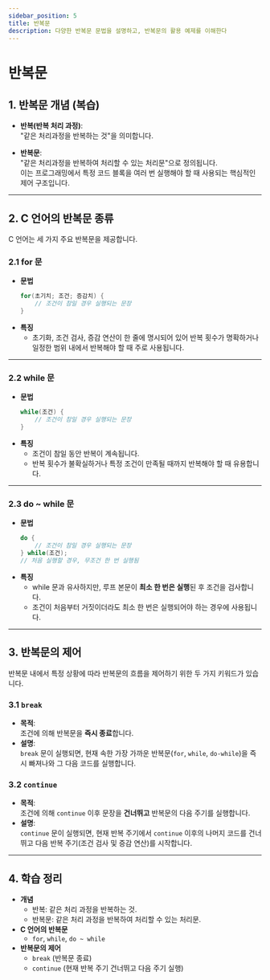 ```yaml
---
sidebar_position: 5
title: 반복문
description: 다양한 반복문 문법을 설명하고, 반복문의 활용 예제를 이해한다
---
```


# 반복문

## 1. 반복문 개념 (복습)

- **반복(반복 처리 과정)**:  
  "같은 처리과정을 반복하는 것"을 의미합니다.

- **반복문**:  
  "같은 처리과정을 반복하여 처리할 수 있는 처리문"으로 정의됩니다.  
  이는 프로그래밍에서 특정 코드 블록을 여러 번 실행해야 할 때 사용되는 핵심적인 제어 구조입니다.

---

## 2. C 언어의 반복문 종류

C 언어는 세 가지 주요 반복문을 제공합니다.

### 2.1 for 문

- **문법**
  ```c
  for(초기치; 조건; 증감치) {
      // 조건이 참일 경우 실행되는 문장
  }
  ```
- **특징**
  - 초기화, 조건 검사, 증감 연산이 한 줄에 명시되어 있어 반복 횟수가 명확하거나 일정한 범위 내에서 반복해야 할 때 주로 사용됩니다.

---

### 2.2 while 문

- **문법**
  ```c
  while(조건) {
      // 조건이 참일 경우 실행되는 문장
  }
  ```
- **특징**
  - 조건이 참일 동안 반복이 계속됩니다.
  - 반복 횟수가 불확실하거나 특정 조건이 만족될 때까지 반복해야 할 때 유용합니다.

---

### 2.3 do ~ while 문

- **문법**
  ```c
  do {
      // 조건이 참일 경우 실행되는 문장
  } while(조건);
  // 처음 실행할 경우, 무조건 한 번 실행됨
  ```
- **특징**
  - while 문과 유사하지만, 루프 본문이 **최소 한 번은 실행**된 후 조건을 검사합니다.
  - 조건이 처음부터 거짓이더라도 최소 한 번은 실행되어야 하는 경우에 사용됩니다.

---

## 3. 반복문의 제어

반복문 내에서 특정 상황에 따라 반복문의 흐름을 제어하기 위한 두 가지 키워드가 있습니다.

### 3.1 `break`

- **목적**:  
  조건에 의해 반복문을 **즉시 종료**합니다.
- **설명**:  
  `break` 문이 실행되면, 현재 속한 가장 가까운 반복문(`for`, `while`, `do-while`)을 즉시 빠져나와 그 다음 코드를 실행합니다.

### 3.2 `continue`

- **목적**:  
  조건에 의해 `continue` 이후 문장을 **건너뛰고** 반복문의 다음 주기를 실행합니다.
- **설명**:  
  `continue` 문이 실행되면, 현재 반복 주기에서 `continue` 이후의 나머지 코드를 건너뛰고 다음 반복 주기(조건 검사 및 증감 연산)를 시작합니다.

---

## 4. 학습 정리

- **개념**
  - 반복: 같은 처리 과정을 반복하는 것.
  - 반복문: 같은 처리 과정을 반복하여 처리할 수 있는 처리문.
- **C 언어의 반복문**
  - `for`, `while`, `do ~ while`
- **반복문의 제어**
  - `break` (반복문 종료)
  - `continue` (현재 반복 주기 건너뛰고 다음 주기 실행)
